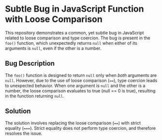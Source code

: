 # Subtle Bug in JavaScript Function with Loose Comparison

This repository demonstrates a common, yet subtle bug in JavaScript related to loose comparison and type coercion. The bug is present in the `foo()` function, which unexpectedly returns `null` when either of its arguments is `null`, even if the other is a number.

## Bug Description
The `foo()` function is designed to return `null` only when *both* arguments are `null`. However, due to the use of loose comparison (`==`), type coercion leads to unexpected behavior.  When one argument is `null` and the other is a number, the loose comparison evaluates to true (null == 0 is true), resulting in the function returning `null`.

## Solution
The solution involves replacing the loose comparison (`==`) with strict equality (`===`). Strict equality does not perform type coercion, and therefore resolves the issue. 
